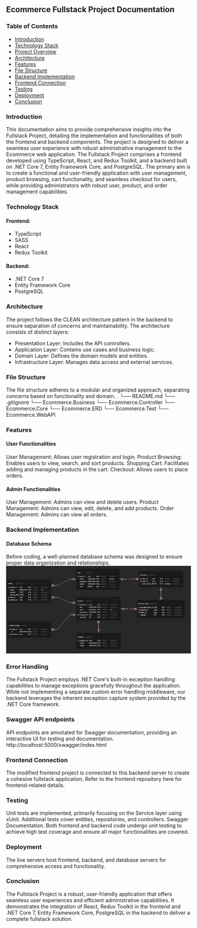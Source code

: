 ## Ecommerce Fullstack Project Documentation

### Table of Contents
- [Introduction](#1-Introduction)
- [Technology Stack](#1-Technology-Stack)
- [Project Overview](#1-Project-Overview)
- [Architecture](#1-Architecture)
- [Features](#1-Features)
- [File Structure](#1-File-Structure)
- [Backend Implementation](#1-Backend-Implementation)
- [Frontend Connection](#1-Frontend-Connection)
- [Testing](#1-Testing)
- [Deployment](#1-Deployment)
- [Conclusion](#1-Conclusion)

### Introduction
This documentation aims to provide comprehensive insights into the Fullstack Project, detailing the implementation and functionalities of both the frontend and backend components. The project is designed to deliver a seamless user experience with robust administrative management to the Ecommerce web application. The Fullstack Project comprises a frontend developed using TypeScript, React, and Redux Toolkit, and a backend built on .NET Core 7, Entity Framework Core, and PostgreSQL. The primary aim is to create a functional and user-friendly application with user management, product browsing, cart functionality, and seamless checkout for users, while providing administrators with robust user, product, and order management capabilities.

### Technology Stack
#### Frontend:
- TypeScript
- SASS
- React
- Redux Toolkit
#### Backend:
- .NET Core 7
- Entity Framework Core
- PostgreSQL

### Architecture
The project follows the CLEAN architecture pattern in the backend to ensure separation of concerns and maintainability. The architecture consists of distinct layers:

- Presentation Layer: Includes the API controllers.
- Application Layer: Contains use cases and business logic.
- Domain Layer: Defines the domain models and entities.
- Infrastructure Layer: Manages data access and external services.

### File Structure
The file structure adheres to a modular and organized approach, separating concerns based on functionality and domain.
.
└── README.md
└── .gitignore
└── Ecommerce.Business
└── Ecommerce.Controller
└── Ecommerce.Core
└── Ecommerce.ERD
└── Ecommerce.Test
└── Ecommerce.WebAPI

### Features 
#### User Functionalities
User Management: Allows user registration and login.
Product Browsing: Enables users to view, search, and sort products.
Shopping Cart: Facilitates adding and managing products in the cart.
Checkout: Allows users to place orders.

#### Admin Functionalities
User Management: Admins can view and delete users.
Product Management: Admins can view, edit, delete, and add products.
Order Management: Admins can view all orders.

### Backend Implementation
#### Database Schema 
Before coding, a well-planned database schema was designed to ensure proper data organization and relationships.
![Alt text](ECommerce.ERD/ERD.png)

### Error Handling
The Fullstack Project employs .NET Core's built-in exception handling capabilities to manage exceptions gracefully throughout the application. While not implementing a separate custom error handling middleware, our backend leverages the inherent exception capture system provided by the .NET Core framework.

### Swagger API endpoints 
API endpoints are annotated for Swagger documentation, providing an interactive UI for testing and documentation. http://localhost:5000/swagger/index.html

### Frontend Connection
The modified frontend project is connected to this backend server to create a cohesive fullstack application. Refer to the frontend repository here for frontend-related details.

### Testing
Unit tests are implemented, primarily focusing on the Service layer using xUnit. Additional tests cover entities, repositories, and controllers.
Swagger Documentation. Both frontend and backend code undergo unit testing to achieve high test coverage and ensure all major functionalities are covered.

### Deployment
The live servers host frontend, backend, and database servers for comprehensive access and functionality.

###  Conclusion
The Fullstack Project is a robust, user-friendly application that offers seamless user experiences and efficient administrative capabilities. It demonstrates the integration of React, Redux Toolkit in the frontend and .NET Core 7, Entity Framework Core, PostgreSQL in the backend to deliver a complete fullstack solution.